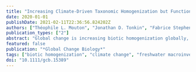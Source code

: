 ```yaml
---
title: "Increasing Climate-Driven Taxonomic Homogenization but Functional Differentiation among River Macroinvertebrate Assemblages"
date: 2020-01-01
publishDate: 2021-02-11T22:36:56.824202Z
authors: ["Théophile L. Mouton", "Jonathan D. Tonkin", "Fabrice Stephenson", "Piet Verburg", "Mathieu Floury"]
publication_types: ["2"]
abstract: "Global change is increasing biotic homogenization globally, which modifies the functioning of ecosystems. While tendencies towards taxonomic homogenization in biological communities have been extensively studied, functional homogenization remains an understudied facet of biodiversity. Here, we tested four hypotheses related to long-term changes (1991– 2016) in the taxonomic and functional arrangement of freshwater macroinvertebrate assemblages across space and possible drivers of these changes. Using data collected annually at 64 river sites in mainland New Zealand, we related temporal changes in taxonomic and functional spatial $β$-diversity, and the contribution of individual sites to $β$-diversity, to a set of global, regional, catchment and reach-scale environmental descriptors. We observed long-term, mostly climate-induced, temporal trends towards taxonomic homogenization but functional differentiation among macroinvertebrate assemblages. These changes were mainly driven by replacements of species and functional traits among assemblages, rather than nested species loss. In addition, there was no difference between the mean rate of change in the taxonomic and functional facets of $β$-diversity. Climatic processes governed overall population and community changes in these freshwater ecosystems, but were amplified by multiple anthropogenic, topographic and biotic drivers of environmental change, acting widely across the landscape. The functional diversification of communities could potentially provide communities with greater stability, resistance and resilience capacity to environmental change, despite ongoing taxonomic homogenization. Therefore, our study highlights a need to further understand temporal trajectories in both taxonomic and functional components of species communities, which could enable a clearer picture of how biodiversity and ecosystems will respond to future global changes."
featured: false
publication: "*Global Change Biology*"
tags: ["biotic homogenization", "climate change", "freshwater macroinvertebrates", "functional diversity", "human disturbance", "β-diversity"]
doi: "10.1111/gcb.15389"
---
```


